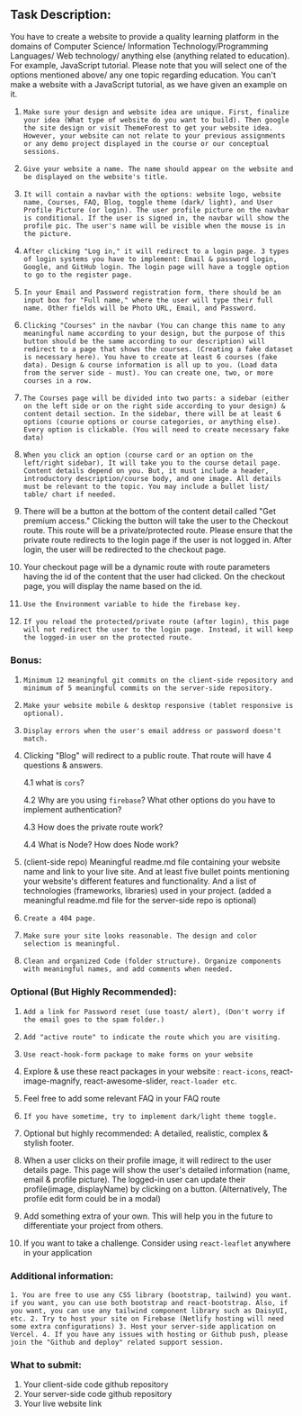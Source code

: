 ## Task Description: 

You have to create a website to provide a quality learning platform in the domains of Computer Science/ Information Technology/Programming Languages/ Web technology/ anything else (anything related to education). For example, JavaScript tutorial. Please note that you will select one of the options mentioned above/ any one topic regarding education. You can't make a website with a JavaScript tutorial, as we have given an example on it.

1. `Make sure your design and website idea are unique. First, finalize your idea (What type of website do you want to build). Then google the site design or visit ThemeForest to get your website idea. However, your website can not relate to your previous assignments or any demo project displayed in the course or our conceptual sessions.`

1. `Give your website a name. The name should appear on the website and be displayed on the website's title.`

1. `It will contain a navbar with the options: website logo, website name, Courses, FAQ, Blog, toggle theme (dark/ light), and User Profile Picture (or login). The user profile picture on the navbar is conditional. If the user is signed in, the navbar will show the profile pic. The user's name will be visible when the mouse is in the picture.`

1. `After clicking "Log in," it will redirect to a login page. 3 types of login systems you have to implement: Email & password login, Google, and GitHub login. The login page will have a toggle option to go to the register page.`

1. `In your Email and Password registration form, there should be an input box for "Full name," where the user will type their full name. Other fields will be Photo URL, Email, and Password.`

1. `Clicking "Courses" in the navbar (You can change this name to any meaningful name according to your design, but the purpose of this button should be the same according to our description) will redirect to a page that shows the courses. (Creating a fake dataset is necessary here). You have to create at least 6 courses (fake data). Design & course information is all up to you. (Load data from the server side - must). You can create one, two, or more courses in a row. `

1. `The Courses page will be divided into two parts: a sidebar (either on the left side or on the right side according to your design) & content detail section. In the sidebar, there will be at least 6 options (course options or course categories, or anything else). Every option is clickable. (You will need to create necessary fake data)`

1. `When you click an option (course card or an option on the left/right sidebar), It will take you to the course detail page. Content details depend on you. But, it must include a header, introductory description/course body, and one image. All details must be relevant to the topic. You may include a bullet list/ table/ chart if needed.`

1. There will be a button at the bottom of the content detail called "Get premium access." Clicking the button will take the user to the Checkout route. This route will be a private/protected route. Please ensure that the private route redirects to the login page if the user is not logged in. After login, the user will be redirected to the checkout page.

1. Your checkout page will be a dynamic route with route parameters having the id of the content that the user had clicked. On the checkout page, you will display the name based on the id. 


1. `Use the Environment variable to hide the firebase key.`

1. `If you reload the protected/private route (after login), this page will not redirect the user to the login page. Instead, it will keep the logged-in user on the protected route.`

### Bonus: 
1. `Minimum 12 meaningful git commits on the client-side repository and minimum of 5 meaningful commits on the server-side repository.`

1. `Make your website mobile & desktop responsive (tablet responsive is optional).`

1. `Display errors when the user's email address or password doesn't match.`

1. Clicking "Blog" will redirect to a public route. That route will have 4 questions & answers.
    
    4.1 what is `cors`?
    
    4.2 Why are you using `firebase`? What other options do you have to implement authentication?

    4.3 How does the private route work?
    
    4.4 What is Node? How does Node work?

1. (client-side repo) Meaningful readme.md file containing your website name and link to your live site. And at least five bullet points mentioning your website's different features and functionality. And a list of technologies (frameworks, libraries) used in your project. (added a meaningful readme.md file for the server-side repo is optional)

1. `Create a 404 page.`

1. `Make sure your site looks reasonable. The design and color selection is meaningful. `

2. `Clean and organized Code (folder structure). Organize components with meaningful names, and add comments when needed.`


### Optional (But Highly Recommended):

1. `Add a link for Password reset (use toast/ alert), (Don't worry if the email goes to the spam folder.)`

3. `Add "active route" to indicate the route which you are visiting.`

1. `Use react-hook-form package to make forms on your website`

1. Explore & use these react packages in your website : `react-icons`, react-image-magnify, react-awesome-slider, `react-loader etc`.

1. Feel free to add some relevant FAQ in your FAQ route

1. `If you have sometime, try to implement dark/light theme toggle. `

1. Optional but highly recommended: A detailed, realistic, complex & stylish footer.
2. When a user clicks on their profile image, it will redirect to the user details page. This page will show the user's detailed information (name, email & profile picture). The logged-in user can update their profile(image, displayName) by clicking on a button. (Alternatively, The profile edit form could be in a modal)
3. Add something extra of your own. This will help you in the future to differentiate your project from others.
4. If you want to take a challenge. Consider using `react-leaflet` anywhere in your application

### Additional information:

`1. You are free to use any CSS library (bootstrap, tailwind) you want. if you want, you can use both bootstrap and react-bootstrap. Also, if you want, you can use any tailwind component library such as DaisyUI, etc.
2. Try to host your site on Firebase (Netlify hosting will need some extra configurations)
3. Host your server-side application on Vercel.
4. If you have any issues with hosting or Github push, please join the "Github and deploy" related support session.`

### What to submit:

1. Your client-side code github repository
2. Your server-side code github repository
3. Your live website link
